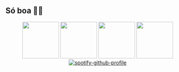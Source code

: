 ## Só boa 🤙🏻
<div align="center">
  <img height="100px" src="https://cdn.jsdelivr.net/gh/devicons/devicon/icons/photoshop/photoshop-line.svg"/>
  <img height="100px" src="https://cdn.jsdelivr.net/gh/devicons/devicon/icons/html5/html5-original.svg"/>
  <img height="100px" src="https://cdn.jsdelivr.net/gh/devicons/devicon/icons/css3/css3-original.svg"/>
  <img height="100px" src="https://cdn.jsdelivr.net/gh/devicons/devicon/icons/javascript/javascript-original.svg"/>
</div>
<div align="center">
  <a href="https://spotify-github-profile.vercel.app/api/view?uid=49gqydrs74le2brtqotg7xozu&redirect=true">
  <img src="https://spotify-github-profile.vercel.app/api/view?uid=49gqydrs74le2brtqotg7xozu&cover_image=true&theme=default&bar_color=53b14f&bar_color_cover=true" alt="spotify-github-profile">
  </a>
</div>
